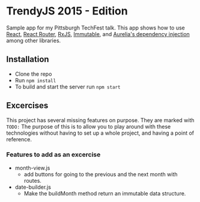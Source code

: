 # TrendyJS 2015 - Edition
Sample app for my Pittsburgh TechFest talk. This app shows how to use [React](https://facebook.github.io/react/), [React Router](https://github.com/rackt/react-router), [RxJS](https://github.com/Reactive-Extensions/RxJS), [Immutable](https://facebook.github.io/immutable-js/), and [Aurelia's dependency injection](https://github.com/aurelia/dependency-injection) among other libraries.

## Installation
- Clone the repo
- Run `npm install`
- To build and start the server run `npm start`

## Excercises
This project has several missing features on purpose. They are marked with `TODO:` The purpose of this is to allow you to play around with these technologies without having to set up a whole project, and having a point of reference.

### Features to add as an excercise
- month-view.js
    - add buttons for going to the previous and the next month with routes.
- date-builder.js
    - Make the buildMonth method return an immutable data structure.

